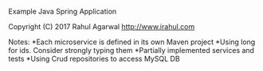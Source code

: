 Example Java Spring Application

Copyright (C) 2017 Rahul Agarwal
http://www.irahul.com

Notes:
*Each microservice is defined in its own Maven project
*Using long for ids. Consider strongly typing them
*Partially implemented services and tests
*Using Crud repositories to access MySQL DB
